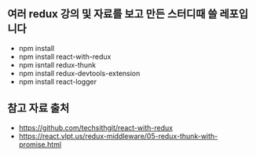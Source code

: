 ## 여러 redux 강의 및 자료를 보고 만든 스터디때 쓸 레포입니다

- npm install
- npm install react-with-redux
- npm isntall redux-thunk
- npm install redux-devtools-extension
- npm install react-logger

## 참고 자료 출처

- https://github.com/techsithgit/react-with-redux
- https://react.vlpt.us/redux-middleware/05-redux-thunk-with-promise.html
